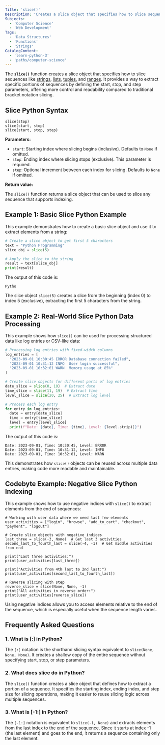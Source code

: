 ```yaml
---
Title: 'slice()'
Description: 'Creates a slice object that specifies how to slice sequences like strings, lists, tuples, and ranges'
Subjects:
  - 'Computer Science'
  - 'Web Development'
Tags:
  - 'Data Structures'
  - 'Functions'
  - 'Strings'
CatalogContent:
  - 'learn-python-3'
  - 'paths/computer-science'
---
```


The **`slice()`** function creates a slice object that specifies how to slice sequences like [strings](https://www.codecademy.com/resources/docs/python/strings), [lists](https://www.codecademy.com/resources/docs/python/lists), [tuples](https://www.codecademy.com/resources/docs/python/tuples), and [ranges](https://www.codecademy.com/resources/docs/python/built-in-functions/range). It provides a way to extract specific portions of sequences by defining the start, stop, and step parameters, offering more control and readability compared to traditional bracket notation slicing.

## Slice Python Syntax

```pseudo
slice(stop)
slice(start, stop)
slice(start, stop, step)
```

**Parameters:**

- `start`: Starting index where slicing begins (inclusive). Defaults to `None` if omitted.
- `stop`: Ending index where slicing stops (exclusive). This parameter is required.
- `step`: Optional increment between each index for slicing. Defaults to `None` if omitted.

**Return value:**

The `slice()` function returns a slice object that can be used to slice any sequence that supports indexing.

## Example 1: Basic Slice Python Example

This example demonstrates how to create a basic slice object and use it to extract elements from a string:

```py
# Create a slice object to get first 5 characters
text = "Python Programming"
slice_obj = slice(5)

# Apply the slice to the string
result = text[slice_obj]
print(result)
```

The output of this code is:

```shell
Pytho
```

The slice object `slice(5)` creates a slice from the beginning (index 0) to index 5 (exclusive), extracting the first 5 characters from the string.

## Example 2: Real-World Slice Python Data Processing

This example shows how `slice()` can be used for processing structured data like log entries or CSV-like data:

```py
# Processing log entries with fixed-width columns
log_entries = [
  "2023-09-01 10:30:45 ERROR Database connection failed",
  "2023-09-01 10:31:12 INFO  User login successful",
  "2023-09-01 10:32:01 WARN  Memory usage at 85%"
]

# Create slice objects for different parts of log entries
date_slice = slice(0, 10)  # Extract date
time_slice = slice(11, 19)  # Extract time
level_slice = slice(20, 25)  # Extract log level

# Process each log entry
for entry in log_entries:
  date = entry[date_slice]
  time = entry[time_slice]
  level = entry[level_slice]
  print(f"Date: {date}, Time: {time}, Level: {level.strip()}")
```

The output of this code is:

```shell
Date: 2023-09-01, Time: 10:30:45, Level: ERROR
Date: 2023-09-01, Time: 10:31:12, Level: INFO
Date: 2023-09-01, Time: 10:32:01, Level: WARN
```

This demonstrates how `slice()` objects can be reused across multiple data entries, making code more readable and maintainable.

## Codebyte Example: Negative Slice Python Indexing

This example shows how to use negative indices with `slice()` to extract elements from the end of sequences:

```codebyte/python
# Working with user data where we need last few elements
user_activities = ["login", "browse", "add_to_cart", "checkout", "payment", "logout"]

# Create slice objects with negative indices
last_three = slice(-3, None)  # Get last 3 activities
second_last_to_fourth_last = slice(-4, -1)  # Get middle activities from end

print("Last three activities:")
print(user_activities[last_three])

print("Activities from 4th last to 2nd last:")
print(user_activities[second_last_to_fourth_last])

# Reverse slicing with step
reverse_slice = slice(None, None, -1)
print("All activities in reverse order:")
print(user_activities[reverse_slice])
```

Using negative indices allows you to access elements relative to the end of the sequence, which is especially useful when the sequence length varies.

## Frequently Asked Questions

### 1. What is [:] in Python?

The `[:]` notation is the shorthand slicing syntax equivalent to `slice(None, None, None)`. It creates a shallow copy of the entire sequence without specifying start, stop, or step parameters.

### 2. What does slice do in Python?

The `slice()` function creates a slice object that defines how to extract a portion of a sequence. It specifies the starting index, ending index, and step size for slicing operations, making it easier to reuse slicing logic across multiple sequences.

### 3. What is [-1:] in Python?

The `[-1:]` notation is equivalent to `slice(-1, None)` and extracts elements from the last index to the end of the sequence. Since it starts at index -1 (the last element) and goes to the end, it returns a sequence containing only the last element.
